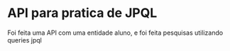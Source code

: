 # API para pratica de JPQL
Foi feita uma API com uma entidade aluno, e foi feita pesquisas utilizando queries jpql
